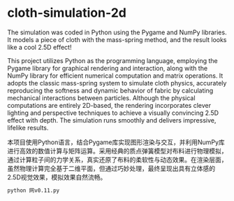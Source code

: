 # cloth-simulation-2d
The simulation was coded in Python using the Pygame and NumPy libraries.  It models a piece of cloth with the mass-spring method, and the result looks like a cool 2.5D effect!

This project utilizes Python as the programming language, employing the Pygame library for graphical rendering and interaction, along with the NumPy library for efficient numerical computation and matrix operations. It adopts the classic mass-spring system to simulate cloth physics, accurately reproducing the softness and dynamic behavior of fabric by calculating mechanical interactions between particles. Although the physical computations are entirely 2D-based, the rendering incorporates clever lighting and perspective techniques to achieve a visually convincing 2.5D effect with depth. The simulation runs smoothly and delivers impressive, lifelike results.

本项目使用Python语言，结合Pygame库实现图形渲染与交互，并利用NumPy库进行高效的数值计算与矩阵运算。采用经典的质点弹簧模型对布料进行物理模拟，通过计算粒子间的力学关系，真实还原了布料的柔软性与动态效果。在渲染层面，虽然物理计算完全基于二维平面，但通过巧妙处理，最终呈现出具有立体感的2.5D视觉效果，模拟效果自然流畅。

```bash
python 网v0.11.py
